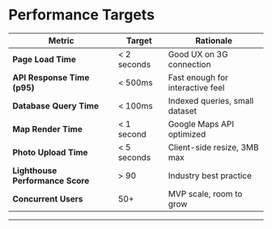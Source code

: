 # Performance Targets

| Metric | Target | Rationale |
|--------|--------|-----------|
| **Page Load Time** | < 2 seconds | Good UX on 3G connection |
| **API Response Time (p95)** | < 500ms | Fast enough for interactive feel |
| **Database Query Time** | < 100ms | Indexed queries, small dataset |
| **Map Render Time** | < 1 second | Google Maps API optimized |
| **Photo Upload Time** | < 5 seconds | Client-side resize, 3MB max |
| **Lighthouse Performance Score** | > 90 | Industry best practice |
| **Concurrent Users** | 50+ | MVP scale, room to grow |

---
